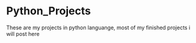 # Python_Projects
These are my projects in python languange, most of my finished projects i will post here
